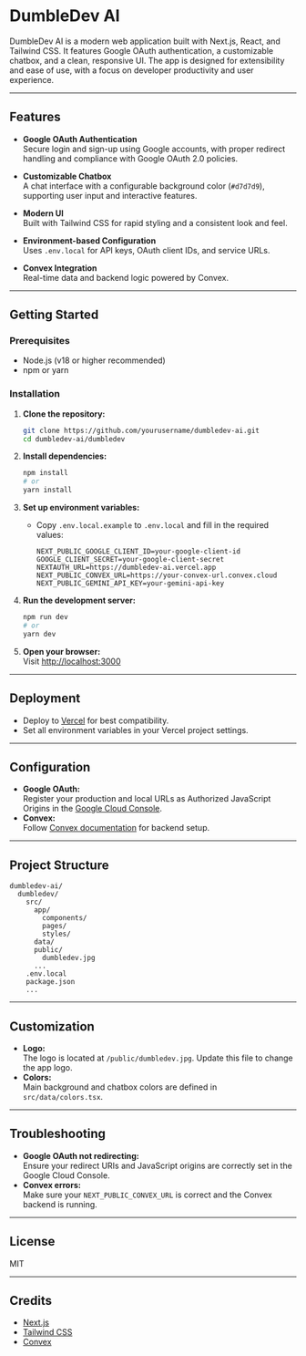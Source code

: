# DumbleDev AI

DumbleDev AI is a modern web application built with Next.js, React, and Tailwind CSS. It features Google OAuth authentication, a customizable chatbox, and a clean, responsive UI. The app is designed for extensibility and ease of use, with a focus on developer productivity and user experience.

---

## Features

- **Google OAuth Authentication**  
  Secure login and sign-up using Google accounts, with proper redirect handling and compliance with Google OAuth 2.0 policies.

- **Customizable Chatbox**  
  A chat interface with a configurable background color (`#d7d7d9`), supporting user input and interactive features.

- **Modern UI**  
  Built with Tailwind CSS for rapid styling and a consistent look and feel.

- **Environment-based Configuration**  
  Uses `.env.local` for API keys, OAuth client IDs, and service URLs.

- **Convex Integration**  
  Real-time data and backend logic powered by Convex.

---

## Getting Started

### Prerequisites

- Node.js (v18 or higher recommended)
- npm or yarn

### Installation

1. **Clone the repository:**
   ```sh
   git clone https://github.com/yourusername/dumbledev-ai.git
   cd dumbledev-ai/dumbledev
   ```

2. **Install dependencies:**
   ```sh
   npm install
   # or
   yarn install
   ```

3. **Set up environment variables:**
   - Copy `.env.local.example` to `.env.local` and fill in the required values:
     ```
     NEXT_PUBLIC_GOOGLE_CLIENT_ID=your-google-client-id
     GOOGLE_CLIENT_SECRET=your-google-client-secret
     NEXTAUTH_URL=https://dumbledev-ai.vercel.app
     NEXT_PUBLIC_CONVEX_URL=https://your-convex-url.convex.cloud
     NEXT_PUBLIC_GEMINI_API_KEY=your-gemini-api-key
     ```

4. **Run the development server:**
   ```sh
   npm run dev
   # or
   yarn dev
   ```

5. **Open your browser:**  
   Visit [http://localhost:3000](http://localhost:3000)

---

## Deployment

- Deploy to [Vercel](https://vercel.com/) for best compatibility.
- Set all environment variables in your Vercel project settings.

---

## Configuration

- **Google OAuth:**  
  Register your production and local URLs as Authorized JavaScript Origins in the [Google Cloud Console](https://console.cloud.google.com/apis/credentials).
- **Convex:**  
  Follow [Convex documentation](https://docs.convex.dev/) for backend setup.

---

## Project Structure

```
dumbledev-ai/
  dumbledev/
    src/
      app/
        components/
        pages/
        styles/
      data/
      public/
        dumbledev.jpg
      ...
    .env.local
    package.json
    ...
```

---

## Customization

- **Logo:**  
  The logo is located at `/public/dumbledev.jpg`. Update this file to change the app logo.
- **Colors:**  
  Main background and chatbox colors are defined in `src/data/colors.tsx`.

---

## Troubleshooting

- **Google OAuth not redirecting:**  
  Ensure your redirect URIs and JavaScript origins are correctly set in the Google Cloud Console.
- **Convex errors:**  
  Make sure your `NEXT_PUBLIC_CONVEX_URL` is correct and the Convex backend is running.

---

## License

MIT

---

## Credits

- [Next.js](https://nextjs.org/)
- [Tailwind CSS](https://tailwindcss.com/)
- [Convex](https://convex.dev/)